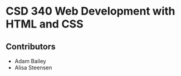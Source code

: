 <h1>CSD 340 Web Development with HTML and CSS</h1>
<h2>Contributors</h2>
<ul>
  <li>Adam Bailey</li>
  <li>Alisa Steensen</li>
</ul>
